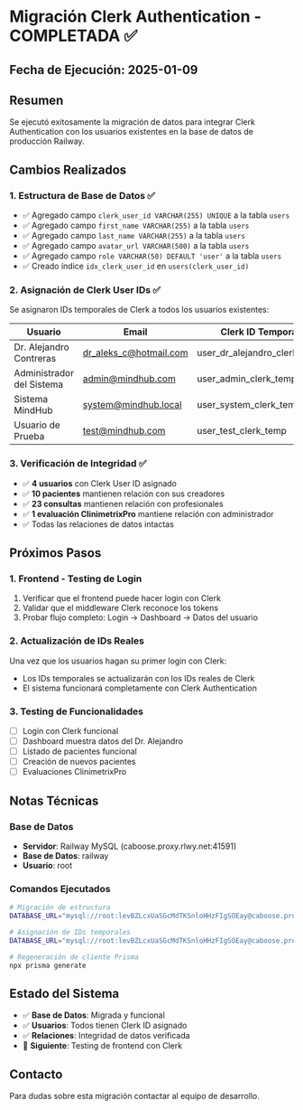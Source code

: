 # Migración Clerk Authentication - COMPLETADA ✅

## Fecha de Ejecución: 2025-01-09

## Resumen
Se ejecutó exitosamente la migración de datos para integrar Clerk Authentication con los usuarios existentes en la base de datos de producción Railway.

## Cambios Realizados

### 1. Estructura de Base de Datos ✅
- ✅ Agregado campo `clerk_user_id VARCHAR(255) UNIQUE` a la tabla `users`
- ✅ Agregado campo `first_name VARCHAR(255)` a la tabla `users`
- ✅ Agregado campo `last_name VARCHAR(255)` a la tabla `users`
- ✅ Agregado campo `avatar_url VARCHAR(500)` a la tabla `users`
- ✅ Agregado campo `role VARCHAR(50) DEFAULT 'user'` a la tabla `users`
- ✅ Creado índice `idx_clerk_user_id` en `users(clerk_user_id)`

### 2. Asignación de Clerk User IDs ✅
Se asignaron IDs temporales de Clerk a todos los usuarios existentes:

| Usuario | Email | Clerk ID Temporal | Role |
|---------|-------|------------------|------|
| Dr. Alejandro Contreras | dr_aleks_c@hotmail.com | user_dr_alejandro_clerk_temp | admin |
| Administrador del Sistema | admin@mindhub.com | user_admin_clerk_temp | admin |
| Sistema MindHub | system@mindhub.local | user_system_clerk_temp | system |
| Usuario de Prueba | test@mindhub.com | user_test_clerk_temp | user |

### 3. Verificación de Integridad ✅
- ✅ **4 usuarios** con Clerk User ID asignado
- ✅ **10 pacientes** mantienen relación con sus creadores
- ✅ **23 consultas** mantienen relación con profesionales
- ✅ **1 evaluación ClinimetrixPro** mantiene relación con administrador
- ✅ Todas las relaciones de datos intactas

## Próximos Pasos

### 1. Frontend - Testing de Login
1. Verificar que el frontend puede hacer login con Clerk
2. Validar que el middleware Clerk reconoce los tokens
3. Probar flujo completo: Login → Dashboard → Datos del usuario

### 2. Actualización de IDs Reales
Una vez que los usuarios hagan su primer login con Clerk:
- Los IDs temporales se actualizarán con los IDs reales de Clerk
- El sistema funcionará completamente con Clerk Authentication

### 3. Testing de Funcionalidades
- [ ] Login con Clerk funcional
- [ ] Dashboard muestra datos del Dr. Alejandro
- [ ] Listado de pacientes funcional
- [ ] Creación de nuevos pacientes
- [ ] Evaluaciones ClinimetrixPro

## Notas Técnicas

### Base de Datos
- **Servidor**: Railway MySQL (caboose.proxy.rlwy.net:41591)
- **Base de Datos**: railway
- **Usuario**: root

### Comandos Ejecutados
```bash
# Migración de estructura
DATABASE_URL="mysql://root:levBZLcxUaSGcMdTKSnloHHzFIgSOEay@caboose.proxy.rlwy.net:41591/railway" node migrations/add-clerk-fields.js

# Asignación de IDs temporales
DATABASE_URL="mysql://root:levBZLcxUaSGcMdTKSnloHHzFIgSOEay@caboose.proxy.rlwy.net:41591/railway" node -e "script_de_asignacion"

# Regeneración de cliente Prisma
npx prisma generate
```

## Estado del Sistema
- ✅ **Base de Datos**: Migrada y funcional
- ✅ **Usuarios**: Todos tienen Clerk ID asignado
- ✅ **Relaciones**: Integridad de datos verificada
- 🔄 **Siguiente**: Testing de frontend con Clerk

## Contacto
Para dudas sobre esta migración contactar al equipo de desarrollo.